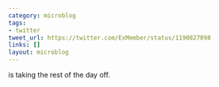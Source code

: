 ```yaml
---
category: microblog
tags:
- twitter
tweet_url: https://twitter.com/ExMember/status/1190827098
links: []
layout: microblog
---
```

is taking the rest of the day off.
